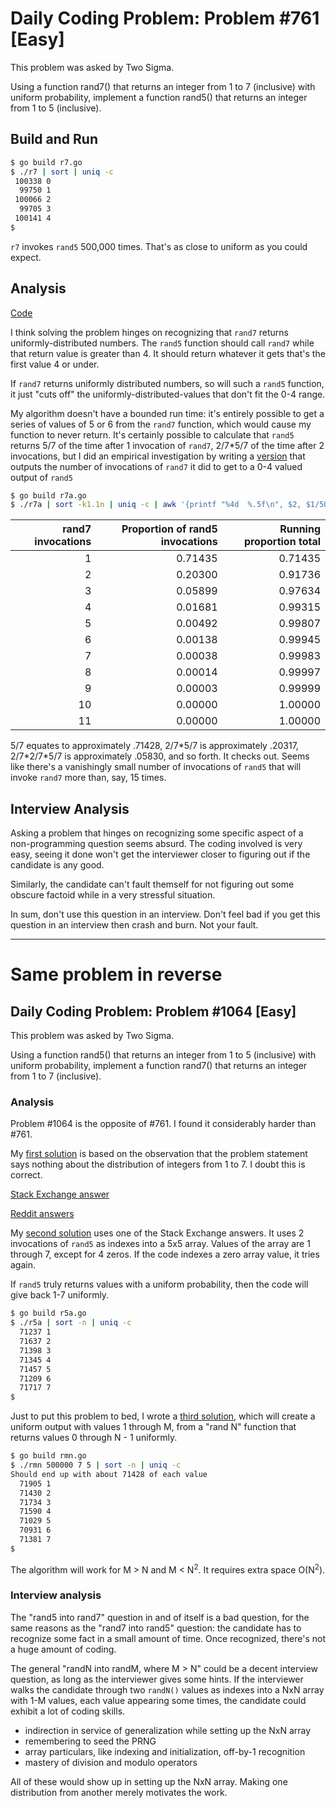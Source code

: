 # Daily Coding Problem: Problem #761 [Easy]

This problem was asked by Two Sigma.

Using a function rand7() that returns an integer from 1 to 7 (inclusive)
with uniform probability,
implement a function rand5() that returns an
integer from 1 to 5 (inclusive).

## Build and Run

```sh
$ go build r7.go
$ ./r7 | sort | uniq -c
 100338 0
  99750 1
 100066 2
  99705 3
 100141 4
$
```

`r7` invokes `rand5` 500,000 times.
That's as close to uniform as you could expect.

## Analysis

[Code](r7.go)

I think solving the problem hinges on recognizing that
`rand7` returns uniformly-distributed numbers.
The `rand5` function should call `rand7`
while that return value is greater than 4.
It should return whatever it gets that's the first
value 4 or under.

If `rand7` returns uniformly distributed numbers,
so will such a `rand5` function,
it just "cuts off" the uniformly-distributed-values
that don't fit the 0-4 range.

My algorithm doesn't have a bounded run time:
it's entirely possible to get a series of values
of 5 or 6 from the `rand7` function,
which would cause my function to never return.
It's certainly possible to calculate that `rand5`
returns 5/7 of the time after 1 invocation of `rand7`,
2/7\*5/7 of the time after 2 invocations,
but I did an empirical investigation by writing
a [version](r7a.go) that outputs the number of invocations
of `rand7` it did to get to a 0-4 valued output of `rand5`

```sh
$ go build r7a.go
$ ./r7a | sort -k1.1n | uniq -c | awk '{printf "%4d  %.5f\n", $2, $1/500000.}'
```

|rand7 invocations|Proportion of rand5 invocations|Running proportion total|
|------:|---------:|--------:|
|   1|0.71435|0.71435|
|   2|0.20300|0.91736|
|   3|0.05899|0.97634|
|   4|0.01681|0.99315|
|   5|0.00492|0.99807|
|   6|0.00138|0.99945|
|   7|0.00038|0.99983|
|   8|0.00014|0.99997|
|   9|0.00003|0.99999|
|  10|0.00000|1.00000|
|  11|0.00000|1.00000|

5/7 equates to approximately .71428,
2/7\*5/7 is approximately .20317,
2/7\*2/7\*5/7 is approximately .05830,
and so forth.
It checks out.
Seems like there's a vanishingly 
small number of invocations of `rand5` that will invoke `rand7`
more than, say, 15 times.


## Interview Analysis


Asking a problem that hinges on recognizing some specific
aspect of a non-programming question seems absurd.
The coding involved is very easy,
seeing it done won't get the interviewer closer to figuring
out if the candidate is any good.

Similarly, the candidate can't fault themself for not figuring
out some obscure factoid while in a very stressful situation.

In sum, don't use this question in an interview.
Don't feel bad if you get this question in an interview then crash and burn.
Not your fault.

---

# Same problem in reverse

## Daily Coding Problem: Problem #1064 [Easy]

This problem was asked by Two Sigma.

Using a function rand5() that returns an integer from 1 to 5 (inclusive)
with uniform probability,
implement a function rand7() that returns an integer from 1 to 7 (inclusive).

### Analysis

Problem #1064 is the opposite of #761.
I found it considerably harder than #761.

My [first solution](r5.go) is based on the observation that the problem
statement says nothing about the distribution of integers from 1 to 7.
I doubt this is correct.

[Stack Exchange answer](https://stackoverflow.com/questions/137783/expand-a-random-range-from-1-5-to-1-7)

[Reddit answers](https://www.reddit.com/r/compsci/comments/2mhqdz/rand5_from_rand7/)

My [second solution](r5a.go) uses one of the Stack Exchange answers.
It uses 2 invocations of `rand5` as indexes into a 5x5 array.
Values of the array are 1 through 7, except for 4 zeros.
If the code indexes a zero array value, it tries again.

If `rand5` truly returns values with a uniform probability,
then the code will give back 1-7 uniformly.

```sh
$ go build r5a.go
$ ./r5a | sort -n | uniq -c
  71237 1
  71637 2
  71398 3
  71345 4
  71457 5
  71209 6
  71717 7
$
```

Just to put this problem to bed, I wrote a [third solution](rmn.go),
which will create a uniform output with values 1 through M,
from a "rand N" function that returns values 0 through N - 1 uniformly.

```sh
$ go build rmn.go
$ ./rmn 500000 7 5 | sort -n | uniq -c
Should end up with about 71428 of each value
  71905 1
  71430 2
  71734 3
  71590 4
  71029 5
  70931 6
  71381 7
$
```
The algorithm will work for M > N and M < N<sup>2</sup>.
It requires extra space O(N<sup>2</sup>).

### Interview analysis

The "rand5 into rand7" question in and of itself is a bad question,
for the same reasons as the "rand7 into rand5" question:
the candidate has to recognize some fact in a small amount of time.
Once recognized, there's not a huge amount of coding.

The general "randN into randM, where M > N" could be a decent interview question,
as long as the interviewer gives some hints.
If the interviewer walks the candidate through two `randN()` values
as indexes into a NxN array with 1-M values,
each value appearing some times,
the candidate could exhibit a lot of coding skills.

* indirection in service of generalization while setting up the NxN array
* remembering to seed the PRNG
* array particulars, like indexing and initialization, off-by-1 recognition
* mastery of division and modulo operators

All of these would show up in setting up the NxN array.
Making one distribution from another merely motivates the work.
